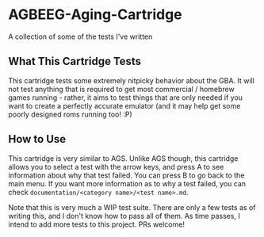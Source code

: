 # AGBEEG-Aging-Cartridge
A collection of some of the tests I've written

## What This Cartridge Tests
This cartridge tests some extremely nitpicky behavior about the GBA. It will not test anything that is required to get most commercial / homebrew games running - rather, it aims to test things that are only needed if you want to create a perfectly accurate emulator (and it may help get some poorly designed roms running too! :P)

## How to Use
This cartridge is very similar to AGS. Unlike AGS though, this cartridge allows you to select a test with the arrow keys, and press A to see information about why that test failed. You can press B to go back to the main menu. If you want more information as to why a test failed, you can check `documentation/<category name>/<test name>.md`. 


Note that this is very much a WIP test suite. There are only a few tests as of writing this, and I don't know how to pass all of them. As time passes, I intend to add more tests to this project. PRs welcome!
